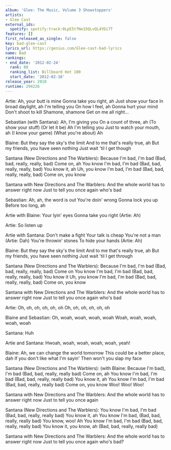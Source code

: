 ```yaml
---
album: 'Glee: The Music, Volume 3 Showstoppers'
artists:
- Glee Cast
external_ids:
  spotify: spotify:track:0LpE5tfNe15QLvQL4YDi7T
features: []
first_released_as_single: false
key: bad-glee-cast
lyrics_url: https://genius.com/Glee-cast-bad-lyrics
name: Bad
rankings:
- end_date: '2012-02-24'
  rank: 80
  ranking_list: Billboard Hot 100
  start_date: '2012-02-18'
release_year: 2010
runtime: 294226
---
```

Artie:
Ah, your butt is mine
Gonna take you right, ah
Just show your face
In broad daylight, ah
I'm telling you
On how I feel, ah
Gonna hurt your mind
Don't shoot to kill
Shamone, shamone
Get on me all right...

Sebastian (with Santana):
Ah, I'm giving you
On a count of three, ah
(To show your stuff)
(Or let it be)
Ah
I'm telling you
Just to watch your mouth, ah
(I know your game)
(What you're about)
Ah

Blaine:
But they say the sky's the limit
And to me that's really true, ah
But my friends, you have seen nothing
Just wait 'til I get though

Santana (New Directions and The Warblers):
Because I'm bad, I'm bad (Bad, bad, really, really, bad)
Come on, ah
You know I'm bad, I'm bad (Bad, bad, really, really, bad)
You know it, ah
Uh, you know I'm bad, I'm bad (Bad, bad, really, really, bad)
Come on, you know

Santana with New Directions and The Warblers:
And the whole world has to answer right now
Just to tell you once again who's bad

Sebastian:
Ah, ah, the word is out
You're doin' wrong
Gonna lock you up
Before too long, ah

Artie with Blaine:
Your lyin' eyes
Gonna take you right (Artie: Ah)

Artie:
So listen up

Artie with Santana:
Don't make a fight
Your talk is cheap
You're not a man (Artie: Dah)
You're throwin' stones
To hide your hands (Artie: Ah)

Blaine:
But they say the sky's the limit
And to me that's really true, ah
But my friends, you have seen nothing
Just wait 'til I get through

Santana (New Directions and The Warblers):
Because I'm bad, I'm bad (Bad, bad, really, really, bad)
Come on
You know I'm bad, I'm bad (Bad, bad, really, really, bad)
You know it
Uh, you know I'm bad, I'm bad (Bad, bad, really, really, bad)
Come on, you know

Santana with New Directions and The Warblers:
And the whole world has to answer right now
Just to tell you once again who's bad

Artie:
Oh, oh, oh, oh, oh, oh
Oh, oh, oh, oh, oh, oh

Blaine and Sebastian:
Oh, woah, woah, woah, woah
Woah, woah, woah, woah, woah

Santana:
Huh

Artie and Santana:
Hwoah, woah, woah, woah, woah, yeah!

Blaine:
Ah, we can change the world tomorrow
This could be a better place, dah
If you don't like what I'm sayin'
Then won't you slap my face

Santana (New Directions and The Warblers):
(with Blaine: Because I'm bad), I'm bad (Bad, bad, really, really bad)
Come on, ah
You know I'm bad, I'm bad (Bad, bad, really, really bad)
You know it, ah
You know I'm bad, I'm bad (Bad, bad, really, really bad)
Come on, you know
Woo! Woo! Woo!

Santana with New Directions and The Warblers:
And the whole world has to answer right now
Just to tell you once again

Santana (New Directions and The Warblers):
You know I'm bad, I'm bad (Bad, bad, really, really bad)
You know it, ah
You know I'm bad, (Bad, bad, really, really bad)
You know, woo! Ah
You know I'm bad, I'm bad (Bad, bad, really, really bad)
You know it, you know, ah (Bad, bad, really, really bad)

Santana with New Directions and The Warblers:
And the whole world has to answer right now
Just to tell you once again who's bad?
